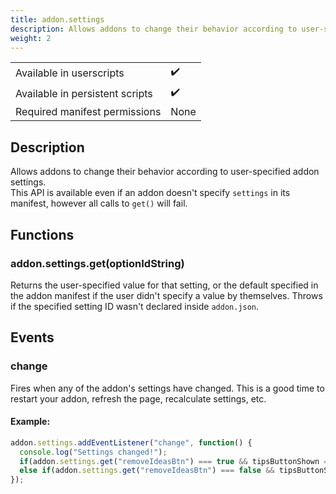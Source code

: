 ```yaml
---
title: addon.settings
description: Allows addons to change their behavior according to user-specified addon settings.  
weight: 2
---
```


| | |
|-|-|
| Available in userscripts | ✔️ |
| Available in persistent scripts | ✔️ |
| Required manifest permissions | None |

## Description
Allows addons to change their behavior according to user-specified addon settings.  
This API is available even if an addon doesn't specify `settings` in its manifest, however all calls to `get()` will fail.

## Functions
### addon.settings.get(optionIdString)
Returns the user-specified value for that setting, or the default specified in the addon manifest if the user didn't specify a value by themselves.
Throws if the specified setting ID wasn't declared inside `addon.json`.

## Events
### change
Fires when any of the addon's settings have changed. This is a good time to restart your addon, refresh the page, recalculate settings, etc.
#### Example:
```js
addon.settings.addEventListener("change", function() {
  console.log("Settings changed!");
  if(addon.settings.get("removeIdeasBtn") === true && tipsButtonShown === false) showTipsButton();
  else if(addon.settings.get("removeIdeasBtn") === false && tipsButtonShown === true) hideTipsButton();
});
```
